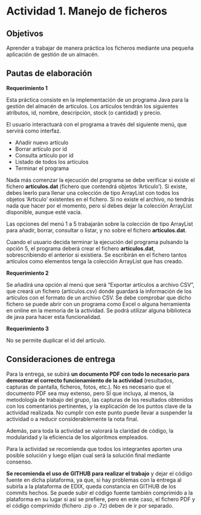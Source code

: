 # Actividad 1. Manejo de ficheros

## Objetivos

Aprender a trabajar de manera práctica los ficheros mediante una pequeña aplicación
de gestión de un almacén.

## Pautas de elaboración

**Requerimiento 1**

Esta práctica consiste en la implementación de un programa Java para la gestión del
almacén de artículos. Los artículos tendrán los siguientes atributos, id, nombre,
descripción, stock (o cantidad) y precio.

El usuario interactuará con el programa a través del siguiente menú, que servirá como interfaz.

- Añadir nuevo artículo
- Borrar artículo por id
- Consulta artículo por id
- Listado de todos los artículos
- Terminar el programa

Nada más comenzar la ejecución del programa se debe verificar si existe el fichero **artículos.dat**
(fichero que contendrá objetos ‘Articulo’). Si existe, debes leerlo para llenar una colección de
tipo ArrayList con todos los objetos ‘Articulo’ existentes en el fichero. Si no existe el archivo,
no tendrás nada que hacer por el momento, pero sí debes dejar la colección ArrayList disponible,
aunque esté vacía.

Las opciones del menú 1 a 5 trabajarán sobre la colección de tipo ArrayList para añadir, borrar,
consultar o listar, y no sobre el fichero **artículos.dat**.

Cuando el usuario decida terminar la ejecución del programa pulsando la opción 5, el programa
deberá crear el fichero **artículos.dat**, sobrescribiendo el anterior si existiera. Se escribirán
en el fichero tantos artículos como elementos tenga la colección ArrayList que has creado.

**Requerimiento 2**

Se añadirá una opción al menú que será “Exportar artículos a archivo CSV”, que creará un fichero
(artículos.csv) donde guardará la información de los artículos con el formato de un archivo CSV.
Se debe comprobar que dicho fichero se puede abrir con un programa como Excel o alguna herramienta
en online en la memoria de la actividad. Se podrá utilizar alguna biblioteca de java para hacer
esta funcionalidad.

**Requerimiento 3**

No se permite duplicar el id del artículo.

## Consideraciones de entrega

Para la entrega, se subirá **un documento PDF con todo lo necesario para demostrar el correcto funcionamiento
de la actividad** (resultados, capturas de pantalla, ficheros, fotos, etc.). No es necesario que el documento
PDF sea muy extenso, pero SÍ que incluya, al menos, la metodología de trabajo del grupo, las capturas de los
resultados obtenidos con los comentarios pertinentes, y la explicación de los puntos clave de la actividad
realizada. No cumplir con este punto puede llevar a suspender la actividad o a reducir considerablemente
la nota final.

Además, para toda la actividad se valorará la claridad de código, la modularidad y la eficiencia de los
algoritmos empleados.

Para la actividad se recomienda que todos los integrantes aporten una posible solución y luego elijan cual
será la solución final mediante consenso.

**Se recomienda el uso de GITHUB para realizar el trabajo** y dejar el código fuente en dicha plataforma, ya que,
si hay problemas con la entrega al subirla a la plataforma de EDIX, queda constancia en GITHUB de los commits
hechos. Se puede subir el código fuente también comprimido a la plataforma en su lugar si así se prefiere,
pero en este caso, el fichero PDF y el código comprimido (fichero .zip o .7z) deben de ir por separado.